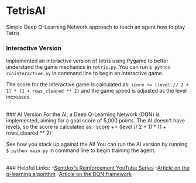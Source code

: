 # TetrisAI
Simple Deep Q-Learning Network approach to teach an agent how to play Tetris

### Interactive Version
Implemented an interactive version of tetris using Pygame to better understand the game mechanics in `tetris.py`.
You can run `$ python runinteractive.py` in command line to begin an interactive game.

The score for the interactive game is calculated as:
  `score += (level // 2 + 1) * (1 + rows_cleared ** 2)`
and the game speed is adjusted as the level increases.


<br/>
### AI Version
For the AI, a Deep Q-Learning Network (DQN) is implemented, aiming for a goal score of 5,000 points. The AI doesn't have levels, so the score is calculated as:
  `score += (level // 2 + 1) * (1 + rows_cleared ** 2)`

See how you stack up against the AI! You can run the AI version by running `$ python main.py` in command line to begin training the agent.


<br/>
### Helpful Links:
-<a href="https://www.youtube.com/watch?v=yMk_XtIEzH8">Sentdex's Reinforcement YouTube Series</a>
-<a href="https://towardsdatascience.com/simple-reinforcement-learning-q-learning-fcddc4b6fe56">Article on the q-learning algorithm</a>
-<a href="https://towardsdatascience.com/self-learning-ai-agents-part-ii-deep-q-learning-b5ac60c3f47">Article on the DQN framework</a>
